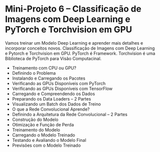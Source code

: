 # Mini-Projeto 6 – Classificação de Imagens com Deep Learning e PyTorch e Torchvision em GPU

Vamos treinar um Modelo Deep Learning e aprender mais detalhes e incorporar conceitos novos. Classificação de Imagens com Deep Learning e Pytorch e Torchvision em GPU. PyTorch é Framework. Torchvision é uma Biblioteca de PyTorch para Visão Computacinal.

<ul>
  <li>Treinamento com CPU ou GPU?</li>
  <li>Definindo o Problema</li>
  <li>Instalando e Carregando os Pacotes</li>
  <li>Verificando as GPUs Disponíveis com PyTorch</li>
  <li>Verificando as GPUs Disponíveis com TensorFlow</li>
  <li>Carregando e Compreendendo os Dados</li>
  <li>Preparando os Data Loaders – 2 Partes</li>
  <li>Visualizando um Batch dos Dados de Treino</li>
  <li>O que a Rede Convolucional Aprende?</li>
  <li>Definindo a Arquitetura da Rede Convolucional – 2 Partes</li>
  <li>Construção do Modelo</li>
  <li>Otimização e Função de Perda</li>
  <li>Treinamento do Modelo</li>
  <li>Carregando o Modelo Treinado</li>
  <li>Testando e Avaliando o Modelo Final</li>
  <li>Previsões com o Modelo Treinado</li>
</ul>